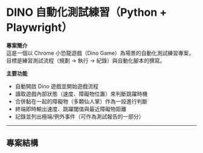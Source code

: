 # DINO 自動化測試練習（Python + Playwright）

**專案簡介**  
這是一個以 Chrome 小恐龍遊戲（Dino Game）為場景的自動化測試練習專案，目標是練習測試流程（規劃 → 執行 → 紀錄）與自動化腳本的撰寫。

**主要功能**
- 自動開啟 Dino 遊戲並開始遊戲流程
- 讀取遊戲內部狀態（速度、障礙物位置）來判斷跳躍時機
- 合併黏在一起的障礙物（多顆仙人掌）作為一段進行判斷
- 終端即時輸出速度、跳躍閾值與最近障礙物距離
- 記錄並列出極端/例外事件（可作為測試報告的一部分）

---

## 專案結構
